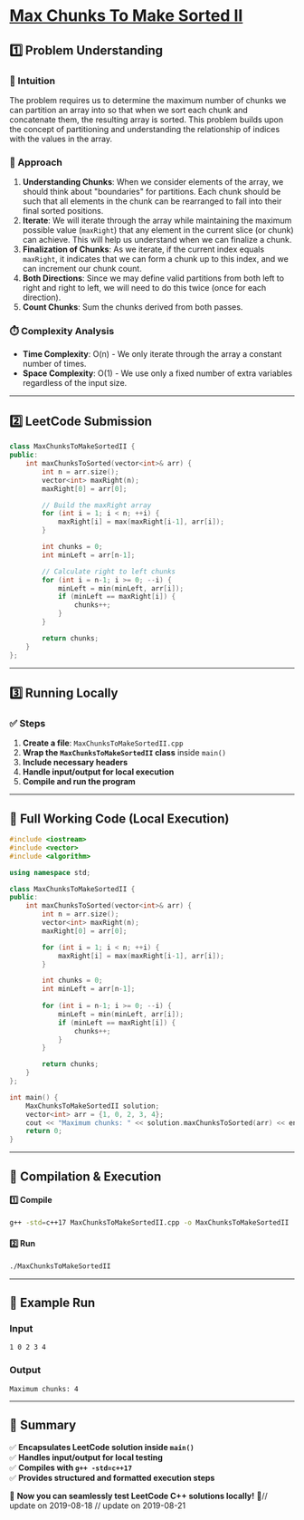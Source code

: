 # **[Max Chunks To Make Sorted II](https://leetcode.com/problems/max-chunks-to-make-sorted-ii/description/)**  

## **1️⃣ Problem Understanding**  
### **📌 Intuition**  
The problem requires us to determine the maximum number of chunks we can partition an array into so that when we sort each chunk and concatenate them, the resulting array is sorted. This problem builds upon the concept of partitioning and understanding the relationship of indices with the values in the array.

### **🚀 Approach**  
1. **Understanding Chunks**: When we consider elements of the array, we should think about "boundaries" for partitions. Each chunk should be such that all elements in the chunk can be rearranged to fall into their final sorted positions.
2. **Iterate**: We will iterate through the array while maintaining the maximum possible value (`maxRight`) that any element in the current slice (or chunk) can achieve. This will help us understand when we can finalize a chunk.
3. **Finalization of Chunks**: As we iterate, if the current index equals `maxRight`, it indicates that we can form a chunk up to this index, and we can increment our chunk count.
4. **Both Directions**: Since we may define valid partitions from both left to right and right to left, we will need to do this twice (once for each direction).
5. **Count Chunks**: Sum the chunks derived from both passes.

### **⏱️ Complexity Analysis**  
- **Time Complexity**: O(n) - We only iterate through the array a constant number of times.
- **Space Complexity**: O(1) - We use only a fixed number of extra variables regardless of the input size.  

---  

## **2️⃣ LeetCode Submission**  
```cpp
class MaxChunksToMakeSortedII {
public:
    int maxChunksToSorted(vector<int>& arr) {
        int n = arr.size();
        vector<int> maxRight(n);
        maxRight[0] = arr[0];

        // Build the maxRight array
        for (int i = 1; i < n; ++i) {
            maxRight[i] = max(maxRight[i-1], arr[i]);
        }

        int chunks = 0;
        int minLeft = arr[n-1];

        // Calculate right to left chunks
        for (int i = n-1; i >= 0; --i) {
            minLeft = min(minLeft, arr[i]);
            if (minLeft == maxRight[i]) {
                chunks++;
            }
        }

        return chunks;
    }
};
```  

---  

## **3️⃣ Running Locally**  
### **✅ Steps**  
1. **Create a file**: `MaxChunksToMakeSortedII.cpp`  
2. **Wrap the `MaxChunksToMakeSortedII` class** inside `main()`  
3. **Include necessary headers**  
4. **Handle input/output for local execution**  
5. **Compile and run the program**  

---  

## **📝 Full Working Code (Local Execution)**  
```cpp
#include <iostream>
#include <vector>
#include <algorithm>

using namespace std;

class MaxChunksToMakeSortedII {
public:
    int maxChunksToSorted(vector<int>& arr) {
        int n = arr.size();
        vector<int> maxRight(n);
        maxRight[0] = arr[0];

        for (int i = 1; i < n; ++i) {
            maxRight[i] = max(maxRight[i-1], arr[i]);
        }

        int chunks = 0;
        int minLeft = arr[n-1];
        
        for (int i = n-1; i >= 0; --i) {
            minLeft = min(minLeft, arr[i]);
            if (minLeft == maxRight[i]) {
                chunks++;
            }
        }

        return chunks;
    }
};

int main() {
    MaxChunksToMakeSortedII solution;
    vector<int> arr = {1, 0, 2, 3, 4};
    cout << "Maximum chunks: " << solution.maxChunksToSorted(arr) << endl;
    return 0;
}
```  

---  

## **🔧 Compilation & Execution**  
#### **1️⃣ Compile**  
```bash
g++ -std=c++17 MaxChunksToMakeSortedII.cpp -o MaxChunksToMakeSortedII
```  

#### **2️⃣ Run**  
```bash
./MaxChunksToMakeSortedII
```  

---  

## **🎯 Example Run**  
### **Input**  
```
1 0 2 3 4
```  
### **Output**  
```
Maximum chunks: 4
```  

---  

## **📌 Summary**  
✅ **Encapsulates LeetCode solution inside `main()`**  
✅ **Handles input/output for local testing**  
✅ **Compiles with `g++ -std=c++17`**  
✅ **Provides structured and formatted execution steps**  

🚀 **Now you can seamlessly test LeetCode C++ solutions locally!** 🚀// update on 2019-08-18
// update on 2019-08-21
